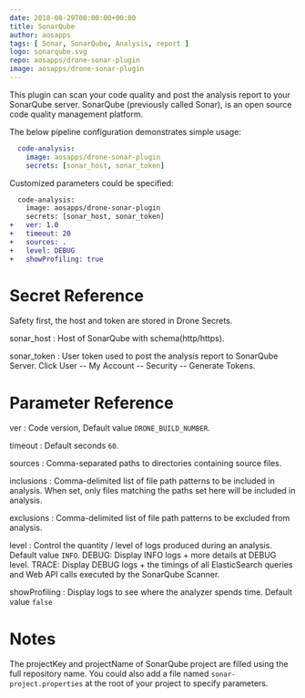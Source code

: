 ```yaml
---
date: 2018-08-29T00:00:00+00:00
title: SonarQube
author: aosapps
tags: [ Sonar, SonarQube, Analysis, report ]
logo: sonarqube.svg
repo: aosapps/drone-sonar-plugin
image: aosapps/drone-sonar-plugin
---
```


This plugin can scan your code quality and post the analysis report to your SonarQube server. SonarQube (previously called Sonar), is an open source code quality management platform.

The below pipeline configuration demonstrates simple usage:

```yaml
  code-analysis:
    image: aosapps/drone-sonar-plugin
    secrets: [sonar_host, sonar_token]
```

Customized parameters could be specified:

```diff
  code-analysis:
    image: aosapps/drone-sonar-plugin
    secrets: [sonar_host, sonar_token]
+   ver: 1.0
+   timeout: 20
+   sources: .
+   level: DEBUG
+   showProfiling: true
```

# Secret Reference

Safety first, the host and token are stored in Drone Secrets.

sonar_host
: Host of SonarQube with schema(http/https).

sonar_token
: User token used to post the analysis report to SonarQube Server. Click User -- My Account -- Security -- Generate Tokens.


# Parameter Reference

ver
: Code version, Default value `DRONE_BUILD_NUMBER`.

timeout
: Default seconds `60`.

sources
: Comma-separated paths to directories containing source files. 

inclusions
: Comma-delimited list of file path patterns to be included in analysis. When set, only files matching the paths set here will be included in analysis.

exclusions
: Comma-delimited list of file path patterns to be excluded from analysis.

level
: Control the quantity / level of logs produced during an analysis. Default value `INFO`. DEBUG: Display INFO logs + more details at DEBUG level. TRACE: Display DEBUG logs + the timings of all ElasticSearch queries and Web API calls executed by the SonarQube Scanner.

showProfiling
: Display logs to see where the analyzer spends time. Default value `false`

# Notes

The projectKey and projectName of SonarQube project are filled using the full repository name. You could also add a file named `sonar-project.properties` at the root of your project to specify parameters.  
